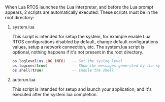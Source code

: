 When Lua RTOS launches the Lua interpreter, and before the Lua prompt appears, 2 scripts are automatically executed. These scripts must be in the root directory:

1. system.lua

   This script is intended for setup the system, for example enable Lua RTOS configurations disabled by default, change default configurations values, setup a network connection, etc. The system.lua script is optional, nothing happens if it's not present in the root directory.

   ```lua
   os.loglevel(os.LOG_INFO)   -- Set the syslog level
   os.logcons(true)           -- Show the messages generated by the syslog in the console
   os.shell(true)             -- Enable the shell
   ```
1. autorun.lua

   This script is intended for setup and launch your application, and it's executed after the system.lua completion.